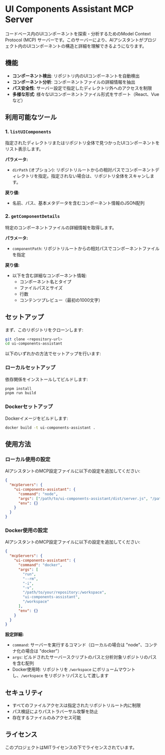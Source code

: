 # UI Components Assistant MCP Server

コードベース内のUIコンポーネントを探索・分析するためのModel Context Protocol (MCP) サーバーです。このサーバーにより、AIアシスタントがプロジェクト内のUIコンポーネントの構造と詳細を理解できるようになります。

## 機能

- **コンポーネント検出**: リポジトリ内のUIコンポーネントを自動検出
- **コンポーネント分析**: コンポーネントファイルの詳細情報を抽出
- **パス安全性**: サーバー設定で指定したディレクトリ外へのアクセスを制限
- **多様な形式**: 様々なUIコンポーネントファイル形式をサポート（React、Vueなど）

## 利用可能なツール

### 1. `listUIComponents`
指定されたディレクトリまたはリポジトリ全体で見つかったUIコンポーネントをリスト表示します。

**パラメータ:**
- `dirPath` (オプション): リポジトリルートからの相対パスでコンポーネントディレクトリを指定。指定されない場合は、リポジトリ全体をスキャンします。

**戻り値:**
- 名前、パス、基本メタデータを含むコンポーネント情報のJSON配列

### 2. `getComponentDetails`
特定のコンポーネントファイルの詳細情報を取得します。

**パラメータ:**
- `componentPath`: リポジトリルートからの相対パスでコンポーネントファイルを指定

**戻り値:**
- 以下を含む詳細なコンポーネント情報:
  - コンポーネント名とタイプ
  - ファイルパスとサイズ
  - 行数
  - コンテンツプレビュー（最初の1000文字）

## セットアップ

まず、このリポジトリをクローンします:
```bash
git clone <repository-url>
cd ui-components-assistant
```

以下のいずれかの方法でセットアップを行います:

### ローカルセットアップ

依存関係をインストールしてビルドします:
```bash
pnpm install
pnpm run build
```

### Dockerセットアップ

Dockerイメージをビルドします:
```bash
docker build -t ui-components-assistant .
```

## 使用方法

### ローカル使用の設定

AIアシスタントのMCP設定ファイルに以下の設定を追加してください:

```json
{
  "mcpServers": {
    "ui-components-assistant": {
      "command": "node",
      "args": ["/path/to/ui-components-assistant/dist/server.js", "/path/to/your/repository"],
      "env": {}
    }
  }
}
```

### Docker使用の設定

AIアシスタントのMCP設定ファイルに以下の設定を追加してください:

```json
{
  "mcpServers": {
    "ui-components-assistant": {
      "command": "docker",
      "args": [
        "run",
        "--rm",
        "-i",
        "-v",
        "/path/to/your/repository:/workspace",
        "ui-components-assistant",
        "/workspace"
      ],
      "env": {}
    }
  }
}
```

**設定詳細:**
- `command`: サーバーを実行するコマンド（ローカルの場合は "node"、コンテナ化の場合は "docker"）
- `args`: ビルドされたサーバースクリプトのパスと分析対象リポジトリのパスを含む配列
- Docker使用時: リポジトリを `/workspace` にボリュームマウントし、`/workspace` をリポジトリパスとして渡します

## セキュリティ

- すべてのファイルアクセスは指定されたリポジトリルート内に制限
- パス検証によりパストラバーサル攻撃を防止
- 存在するファイルのみアクセス可能

## ライセンス

このプロジェクトはMITライセンスの下でライセンスされています。
